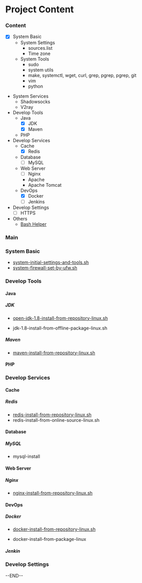 # Project Content

### Content

- [x] System Basic
  - System Settings
    - sources.list
    - Time zone
  - System Tools
    - sudo
    - system utils
    - make, systemctl, wget, curl, grep, pgrep, pgrep, git
    - vim
    - python
- System Services
  - Shadowsocks
  - V2ray
- Develop Tools
  - Java
    - [x] JDK
    - [x] Maven
  - PHP
- Develop Services
  - Cache
    - [x] Redis
  - Database
    - [ ] MySQL
  - Web Server
    - [ ] Nginx
    - Apache
    - Apache Tomcat
  - DevOps
    - [x] Docker
    - [ ] Jenkins
- Develop Settings
  - [ ] HTTPS
- Others
  - [Bash Helper](bash-helper)



### Main

### System Basic

- [system-initial-settings-and-tools.sh](system-tools/system-initial-settings-and-tools.sh)
- [system-firewall-set-by-ufw.sh](system-settings/system-firewall-set-by-ufw.sh)



### Develop Tools

#### Java

##### JDK

- [open-jdk-1.8-install-from-repository-linux.sh](develop-tools/open-jdk-1.8-install-from-repository-linux.sh)

- jdk-1.8-install-from-offline-package-linux.sh

##### Maven

- [maven-install-from-repository-linux.sh](develop-tools/maven-install-from-repository-linux.sh)

#### PHP



### Develop Services

#### Cache

##### Redis

- [redis-install-from-repository-linux.sh](develop-services/redis-install-from-repository-linux.sh)
- redis-install-from-online-source-linux.sh

#### Database

##### MySQL

- mysql-install

#### Web Server

##### Nginx

- [nginx-install-from-repository-linux.sh](develop-services/nginx-install-from-repository-linux.sh)

#### DevOps

##### Docker

- [docker-install-from-repository-linux.sh](develop-services/docker-install-from-repository-linux.sh)

- docker-install-from-package-linux

##### Jenkin 



### Develop Settings

 

--END--
